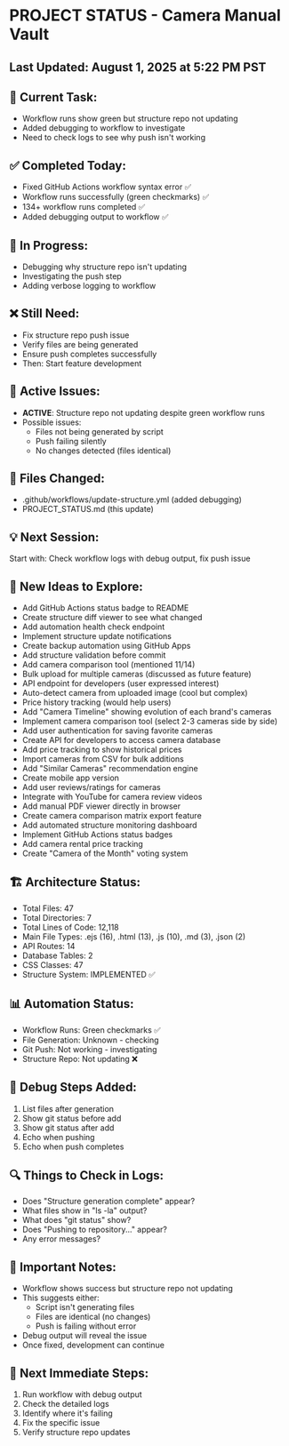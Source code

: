 # PROJECT STATUS - Camera Manual Vault


## Last Updated: August 1, 2025 at 5:22 PM PST

## 🎯 Current Task:
- Workflow runs show green but structure repo not updating
- Added debugging to workflow to investigate
- Need to check logs to see why push isn't working


## ✅ Completed Today:
- Fixed GitHub Actions workflow syntax error ✅
- Workflow runs successfully (green checkmarks) ✅
- 134+ workflow runs completed ✅
- Added debugging output to workflow ✅


## 🔄 In Progress:
- Debugging why structure repo isn't updating
- Investigating the push step
- Adding verbose logging to workflow


## ❌ Still Need:
- Fix structure repo push issue
- Verify files are being generated
- Ensure push completes successfully
- Then: Start feature development


## 🐛 Active Issues:
- **ACTIVE**: Structure repo not updating despite green workflow runs
- Possible issues:
  - Files not being generated by script
  - Push failing silently
  - No changes detected (files identical)


## 📁 Files Changed:
- .github/workflows/update-structure.yml (added debugging)
- PROJECT_STATUS.md (this update)


## 💡 Next Session:
Start with: Check workflow logs with debug output, fix push issue


## 🚀 New Ideas to Explore:
- Add GitHub Actions status badge to README
- Create structure diff viewer to see what changed
- Add automation health check endpoint
- Implement structure update notifications
- Create backup automation using GitHub Apps
- Add structure validation before commit
- Add camera comparison tool (mentioned 11/14)
- Bulk upload for multiple cameras (discussed as future feature)
- API endpoint for developers (user expressed interest)
- Auto-detect camera from uploaded image (cool but complex)
- Price history tracking (would help users)
- Add "Camera Timeline" showing evolution of each brand's cameras
- Implement camera comparison tool (select 2-3 cameras side by side)
- Add user authentication for saving favorite cameras
- Create API for developers to access camera database
- Add price tracking to show historical prices
- Import cameras from CSV for bulk additions
- Add "Similar Cameras" recommendation engine
- Create mobile app version
- Add user reviews/ratings for cameras
- Integrate with YouTube for camera review videos
- Add manual PDF viewer directly in browser
- Create camera comparison matrix export feature
- Add automated structure monitoring dashboard
- Implement GitHub Actions status badges
- Add camera rental price tracking
- Create "Camera of the Month" voting system


## 🏗️ Architecture Status:
- Total Files: 47
- Total Directories: 7
- Total Lines of Code: 12,118
- Main File Types: .ejs (16), .html (13), .js (10), .md (3), .json (2)
- API Routes: 14
- Database Tables: 2
- CSS Classes: 47
- Structure System: IMPLEMENTED ✅

## 📊 Automation Status:
- Workflow Runs: Green checkmarks ✅
- File Generation: Unknown - checking
- Git Push: Not working - investigating
- Structure Repo: Not updating ❌


## 🔧 Debug Steps Added:
1. List files after generation
2. Show git status before add
3. Show git status after add
4. Echo when pushing
5. Echo when push completes


## 🔍 Things to Check in Logs:
- Does "Structure generation complete" appear?
- What files show in "ls -la" output?
- What does "git status" show?
- Does "Pushing to repository..." appear?
- Any error messages?


## 📝 Important Notes:
- Workflow shows success but structure repo not updating
- This suggests either:
  - Script isn't generating files
  - Files are identical (no changes)
  - Push is failing without error
- Debug output will reveal the issue
- Once fixed, development can continue


## 🎯 Next Immediate Steps:
1. Run workflow with debug output
2. Check the detailed logs
3. Identify where it's failing
4. Fix the specific issue
5. Verify structure repo updates
